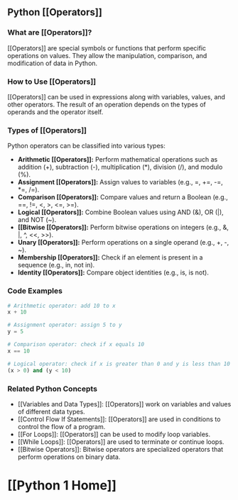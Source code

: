 ## Python [[Operators]]

### What are [[Operators]]?
 [[Operators]] are special symbols or functions that perform specific operations on values. They allow the manipulation, comparison, and modification of data in Python.

### How to Use [[Operators]]
 [[Operators]] can be used in expressions along with variables, values, and other operators. The result of an operation depends on the types of operands and the operator itself.

### Types of [[Operators]]

Python operators can be classified into various types:

- **Arithmetic [[Operators]]:** Perform mathematical operations such as addition (+), subtraction (-), multiplication (*), division (/), and modulo (%).
- **Assignment [[Operators]]:** Assign values to variables (e.g., =, +=, -=, *=, /=).
- **Comparison [[Operators]]:** Compare values and return a Boolean (e.g., ==, !=, <, >, <=, >=).
- **Logical [[Operators]]:** Combine Boolean values using AND (&), OR (|), and NOT (~).
- **[[Bitwise [[Operators]]:** Perform bitwise operations on integers (e.g., &, |, ^, <<, >>).
- **Unary [[Operators]]:** Perform operations on a single operand (e.g., +, -, ~).
- **Membership [[Operators]]:** Check if an element is present in a sequence (e.g., in, not in).
- **Identity [[Operators]]:** Compare object identities (e.g., is, is not).

### Code Examples

```python
# Arithmetic operator: add 10 to x
x + 10
```

```python
# Assignment operator: assign 5 to y
y = 5
```

```python
# Comparison operator: check if x equals 10
x == 10
```

```python
# Logical operator: check if x is greater than 0 and y is less than 10
(x > 0) and (y < 10)
```

### Related Python Concepts

- [[Variables and Data Types]]: [[Operators]] work on variables and values of different data types.
- [[Control Flow If Statements]]: [[Operators]] are used in conditions to control the flow of a program.
- [[For Loops]]: [[Operators]] can be used to modify loop variables.
- [[While Loops]]: [[Operators]] are used to terminate or continue loops.
- [[Bitwise Operators]]: Bitwise operators are specialized operators that perform operations on binary data.
# [[Python 1 Home]]